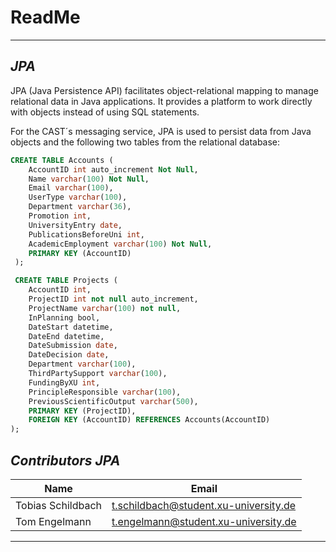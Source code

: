 # ReadMe

***

## _JPA_

JPA (Java Persistence API) facilitates object-relational mapping
to manage relational data in Java applications. It provides a
platform to work directly with objects instead of using SQL statements.

For the CAST´s messaging service, JPA is used to persist data from
Java objects and the following two tables from the relational database:

```SQL
CREATE TABLE Accounts ( 
    AccountID int auto_increment Not Null, 
    Name varchar(100) Not Null, 
    Email varchar(100),
    UserType varchar(100),
    Department varchar(36), 
    Promotion int, 
    UniversityEntry date, 
    PublicationsBeforeUni int, 
    AcademicEmployment varchar(100) Not Null, 
    PRIMARY KEY (AccountID) 
 );
```

```SQL
 CREATE TABLE Projects (
	AccountID int,
    ProjectID int not null auto_increment, 
    ProjectName varchar(100) not null, 
    InPlanning bool, 
    DateStart datetime, 
    DateEnd datetime, 
    DateSubmission date, 
    DateDecision date, 
    Department varchar(100), 
    ThirdPartySupport varchar(100), 
    FundingByXU int, 
    PrincipleResponsible varchar(100), 
    PreviousScientificOutput varchar(500), 
    PRIMARY KEY (ProjectID),
    FOREIGN KEY (AccountID) REFERENCES Accounts(AccountID)  
);
```

## _Contributors JPA_

| Name | Email |
| ---- | ----- |
| Tobias Schildbach | t.schildbach@student.xu-university.de |
| Tom Engelmann | t.engelmann@student.xu-university.de |

***